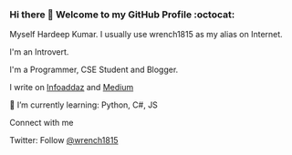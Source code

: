 ### Hi there 👋 Welcome to my GitHub Profile :octocat:

Myself Hardeep Kumar. I usually use wrench1815 as my alias on Internet.

I'm an Introvert.

I'm a Programmer, CSE Student and Blogger.

I write on [Infoaddaz](https://infoaddaz.com) and [Medium](https://medium.com/@hardeepkumar1815)

🌱 I’m currently learning: Python, C#, JS

Connect with me

Twitter: Follow [@wrench1815](https://twitter.com/wrench1815)

<!--
**wrench1815/wrench1815** is a ✨ _special_ ✨ repository because its `README.md` (this file) appears on your GitHub profile.

Here are some ideas to get you started:

- 🔭 I’m currently working on ...
- 🌱 I’m currently learning ...
- 👯 I’m looking to collaborate on ...
- 🤔 I’m looking for help with ...
- 💬 Ask me about ...
- 📫 How to reach me: ...
- 😄 Pronouns: ...
- ⚡ Fun fact: ...
-->
